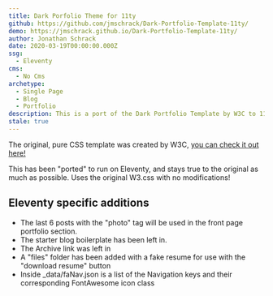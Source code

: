 ```yaml
---
title: Dark Porfolio Theme for 11ty
github: https://github.com/jmschrack/Dark-Portfolio-Template-11ty/
demo: https://jmschrack.github.io/Dark-Portfolio-Template-11ty/
author: Jonathan Schrack
date: 2020-03-19T00:00:00.000Z
ssg:
  - Eleventy
cms:
  - No Cms
archetype:
  - Single Page
  - Blog
  - Portfolio
description: This is a port of the Dark Portfolio Template by W3C to 11ty!
stale: true
---
```


The original, pure CSS template was created by W3C, [you can check it out here!](https://www.w3schools.com/w3css/tryw3css_templates_dark_portfolio.htm)

This has been "ported" to run on Eleventy, and stays true to the original as much as possible. Uses the original W3.css with no modifications!

## Eleventy specific additions

- The last 6 posts with the "photo" tag will be used in the front page portfolio section.
- The starter blog boilerplate has been left in.
- The Archive link was left in
- A "files" folder has been added with a fake resume for use with the "download resume" button
- Inside \_data/faNav.json is a list of the Navigation keys and their corresponding FontAwesome icon class
